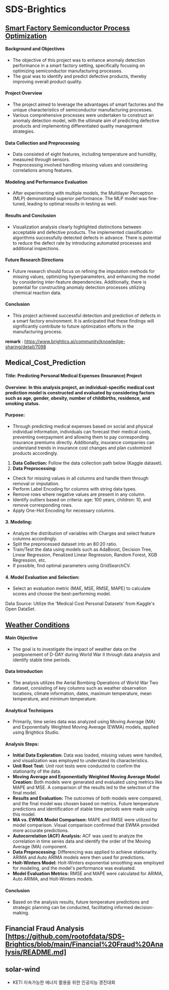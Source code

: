# SDS-Brightics

## [Smart Factory Semiconductor Process Optimization](https://github.com/rootofdata/SDS-Brightics/blob/main/Semiconductor%20optimization/README.md)
#### **Background and Objectives**
- The objective of this project was to enhance anomaly detection performance in a smart factory setting, specifically focusing on optimizing semiconductor manufacturing processes.
- The goal was to identify and predict defective products, thereby improving overall product quality.

#### **Project Overview**
- The project aimed to leverage the advantages of smart factories and the unique characteristics of semiconductor manufacturing processes.
- Various comprehensive processes were undertaken to construct an anomaly detection model, with the ultimate aim of predicting defective products and implementing differentiated quality management strategies.

#### **Data Collection and Preprocessing**
- Data consisted of eight features, including temperature and humidity, measured through sensors.
- Preprocessing involved handling missing values and considering correlations among features.

#### **Modeling and Performance Evaluation**
- After experimenting with multiple models, the Multilayer Perceptron (MLP) demonstrated superior performance. The MLP model was fine-tuned, leading to optimal results in testing as well.

#### **Results and Conclusion**
- Visualization analysis clearly highlighted distinctions between acceptable and defective products. The implemented classification algorithms successfully detected defects in advance. There is potential to reduce the defect rate by introducing automated processes and additional inspections.

#### **Future Research Directions**
- Future research should focus on refining the imputation methods for missing values, optimizing hyperparameters, and enhancing the model by considering inter-feature dependencies. Additionally, there is potential for constructing anomaly detection processes utilizing chemical reaction data.

#### **Conclusion**
- This project achieved successful detection and prediction of defects in a smart factory environment. It is anticipated that these findings will significantly contribute to future optimization efforts in the manufacturing process.

**remark** : https://www.brightics.ai/community/knowledge-sharing/detail/7098

## Medical_Cost_Prediction
#### **Title:** Predicting Personal Medical Expenses (Insurance) Project

#### **Overview:** In this analysis project, an individual-specific medical cost prediction model is constructed and evaluated by considering factors such as age, gender, obesity, number of childbirths, residence, and smoking status.  
#### Purpose:  
- Through predicting medical expenses based on social and physical individual information, individuals can forecast their medical costs, preventing overpayment and allowing them to pay corresponding insurance premiums directly. Additionally, insurance companies can understand trends in insurance cost changes and plan customized products accordingly.
1. **Data Collection:** Follow the data collection path below (Kaggle dataset).  
2. **Data Preprocessing:**  
- Check for missing values in all columns and handle them through removal or imputation.  
- Perform Label Encoding for columns with string data types.  
- Remove rows where negative values are present in any column.  
- Identify outliers based on criteria: age: 100 years, children: 10, and remove corresponding rows.  
- Apply One-Hot Encoding for necessary columns.  
  
#### **3. Modeling:**  

- Analyze the distribution of variables with Charges and select feature columns accordingly.  
- Split the preprocessed dataset into an 80:20 ratio.  
- Train/Test the data using models such as AdaBoost, Decision Tree, Linear Regression, Penalized Linear Regression, Random Forest, XGB Regression, etc.  
- If possible, find optimal parameters using GridSearchCV.  

#### **4. Model Evaluation and Selection:**  
- Select an evaluation metric (MAE, MSE, RMSE, MAPE) to calculate scores and choose the best-performing model.  

Data Source: Utilize the 'Medical Cost Personal Datasets' from Kaggle's Open DataSet.  

## [Weather Conditions](https://github.com/rootofdata/SDS-Brightics/blob/main/Weather%20Conditions/README.md)

#### Main Objective
- The goal is to investigate the impact of weather data on the postponement of D-DAY during World War II through data analysis and identify stable time periods.
#### Data Introduction
- The analysis utilizes the Aerial Bombing Operations of World War Two dataset, consisting of key columns such as weather observation locations, climate information, dates, maximum temperature, mean temperature, and minimum temperature.
#### Analytical Techniques
- Primarily, time series data was analyzed using Moving Average (MA) and Exponentially Weighted Moving Average (EWMA) models, applied using Brightics Studio.

#### Analysis Steps:

- **Initial Data Exploration:** Data was loaded, missing values were handled, and visualization was employed to understand its characteristics.
- **Unit Root Test:** Unit root tests were conducted to confirm the stationarity of the data.
- **Moving Average and Exponentially Weighted Moving Average Model Creation:** Both models were generated and evaluated using metrics like MAPE and MSE. A comparison of the results led to the selection of the final model.
- **Results and Evaluation:** The outcomes of both models were compared, and the final model was chosen based on metrics. Future temperature predictions and identification of stable time periods were made using this model.
- **MA vs. EWMA Model Comparison:** MAPE and RMSE were utilized for model comparison. Visual comparison confirmed that EWMA provided more accurate predictions.
- **Autocorrelation (ACF) Analysis:** ACF was used to analyze the correlation in time series data and identify the order of the Moving Average (MA) component.
- **Data Preprocessing:** Differencing was applied to achieve stationarity. ARIMA and Auto ARIMA models were then used for predictions.
- **Holt-Winters Model:** Holt-Winters exponential smoothing was employed for modeling, and the model's performance was evaluated.
- **Model Evaluation Metrics:** RMSE and MAPE were calculated for ARIMA, Auto ARIMA, and Holt-Winters models.

#### Conclusion
- Based on the analysis results, future temperature predictions and strategic planning can be conducted, facilitating informed decision-making.

## Financial Fraud Analysis [https://github.com/rootofdata/SDS-Brightics/blob/main/Financial%20Fraud%20Analysis/README.md]

## solar-wind
- KETI 지속가능한 에너지 활용을 위한 인공지능 경진대회

